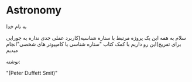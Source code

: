 # Astronomy
به نام خدا



سلام به همه این یک پروژه مرتبط با ستاره شناسیه(کاربرد عملی جدی نداره یه جورایی برای تفریح)این رو داریم
با کمک کتاب "ستاره شناسی با کامپیوتر های شخصی"انجام میدیم


نوشته:

"(Peter Duffett Smit)"
